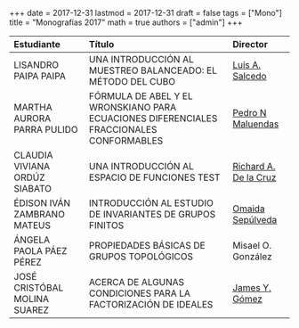 +++
date      = 2017-12-31
lastmod   = 2017-12-31
draft     = false
tags      = ["Mono"]
title     = "Monografías 2017"
math      = true
authors = ["admin"]
+++

Estudiante | Título | Director 
:----------| :---------- | :----------
LISANDRO PAIPA PAIPA | UNA INTRODUCCIÓN AL MUESTREO BALANCEADO: EL MÉTODO DEL CUBO | [Luis A. Salcedo](https://matematicas.netlify.app/authors/salcedo-l/)
MARTHA AURORA PARRA PULIDO | FÓRMULA DE ABEL Y EL WRONSKIANO PARA ECUACIONES DIFERENCIALES FRACCIONALES CONFORMABLES| [Pedro N Maluendas](https://matematicas.netlify.app/authors/maluendas-p/)
CLAUDIA VIVIANA ORDÚZ SIABATO | UNA INTRODUCCIÓN AL ESPACIO DE FUNCIONES TEST | [Richard A. De la Cruz](https://matematicas.netlify.app/authors/delacruz-r/)
ÉDISON IVÁN ZAMBRANO MATEUS | INTRODUCCIÓN AL ESTUDIO DE INVARIANTES DE GRUPOS FINITOS| [Omaida Sepúlveda](https://matematicas.netlify.app/authors/sepulveda-o/)
ÁNGELA PAOLA PÁEZ PÉREZ |PROPIEDADES BÁSICAS DE GRUPOS TOPOLÓGICOS| Misael O. González
JOSÉ CRISTÓBAL MOLINA SUAREZ | ACERCA DE ALGUNAS CONDICIONES PARA LA FACTORIZACIÓN DE IDEALES| [James Y. Gómez](https://matematicas.netlify.app/authors/gomez-j/)
